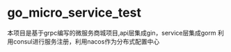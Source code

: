 # go_micro_service_test

本项目是基于grpc编写的微服务商城项目,api层集成gin，service层集成gorm
利用consul进行服务注册，利用nacos作为分布式配置中心